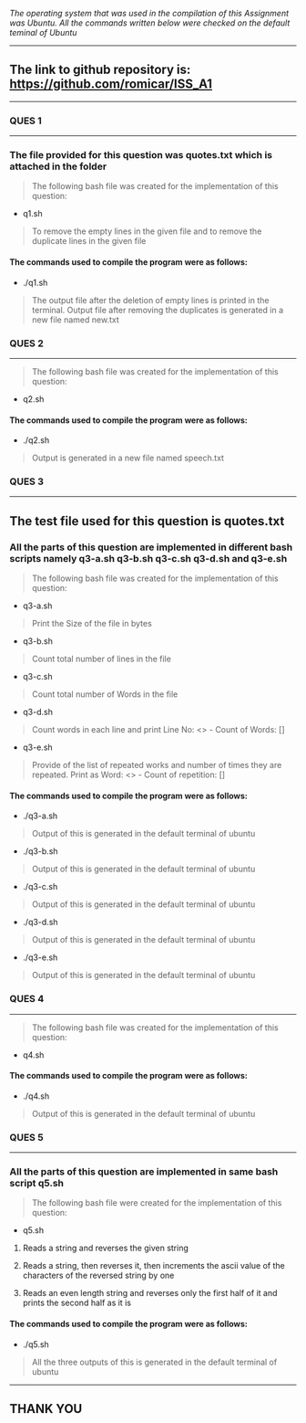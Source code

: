 _The operating system that was used in the compilation of this Assignment was Ubuntu.
All the commands written below were checked on the default teminal of Ubuntu_

---
## The link to github repository is: https://github.com/romicar/ISS_A1 ##
---
### **QUES 1**
---
### The file provided for this question was quotes.txt which is attached in the folder ###

> The following bash file was created for the implementation of this question:
* q1.sh
> To remove the empty lines in the given file and to remove the duplicate lines in the given file

#### The commands used to compile the program were as follows:
* ./q1.sh
> The output file after the deletion of empty lines is printed in the terminal.
> Output file after removing the duplicates is generated in a new file named new.txt


### **QUES 2**
---
> The following bash file was created for the implementation of this question:
* q2.sh

#### The commands used to compile the program were as follows:
* ./q2.sh
> Output is generated in a new file named speech.txt


### **QUES 3**
---
## The test file used for this question is quotes.txt ##
### All the parts of this question are implemented in different bash scripts namely q3-a.sh q3-b.sh q3-c.sh q3-d.sh and q3-e.sh  ###
> The following bash file was created for the implementation of this question:
* q3-a.sh
> Print the Size of the file in bytes
* q3-b.sh
> Count total number of lines in the file
* q3-c.sh
> Count total number of Words in the file
* q3-d.sh
> Count words in each line and print Line No: <> - Count of Words: []
* q3-e.sh
> Provide of the list of repeated works and number of times they are repeated. Print as Word: <> - Count of repetition: []


#### The commands used to compile the program were as follows:
* ./q3-a.sh
> Output of this is generated in the default terminal of ubuntu
* ./q3-b.sh
> Output of this is generated in the default terminal of ubuntu
* ./q3-c.sh
> Output of this is generated in the default terminal of ubuntu
* ./q3-d.sh
> Output of this is generated in the default terminal of ubuntu
* ./q3-e.sh
> Output of this is generated in the default terminal of ubuntu

### **QUES 4**
---
> The following bash file was created for the implementation of this question:
* q4.sh

#### The commands used to compile the program were as follows:
* ./q4.sh
> Output of this is generated in the default terminal of ubuntu

### **QUES 5**
---
### All the parts of this question are implemented in same bash script q5.sh ###
> The following bash file were created for the implementation of this question:
* q5.sh
1. Reads a string and reverses the given string

2. Reads a string, then reverses it, then increments the ascii value of the characters of the reversed string by one

3. Reads an even length string and reverses only the first half of it and prints the second half as it is

#### The commands used to compile the program were as follows:
* ./q5.sh
> All the three outputs of this is generated in the default terminal of ubuntu

---

## **THANK YOU**
